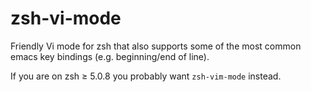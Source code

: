 zsh-vi-mode
===========

Friendly Vi mode for zsh that also supports some of the most common emacs key
bindings (e.g. beginning/end of line).

If you are on zsh ≥ 5.0.8 you probably want `zsh-vim-mode` instead.
